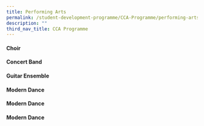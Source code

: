 ```yaml
---
title: Performing Arts
permalink: /student-development-programme/CCA-Programme/performing-arts/
description: ""
third_nav_title: CCA Programme
---
```

#### Choir
#### Concert Band
#### Guitar Ensemble
#### Modern Dance
#### Modern Dance
#### Modern Dance